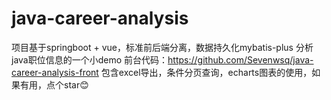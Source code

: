 # java-career-analysis
项目基于springboot + vue，标准前后端分离，数据持久化mybatis-plus
分析java职位信息的一个小demo
前台代码：https://github.com/Sevenwsq/java-career-analysis-front
包含excel导出，条件分页查询，echarts图表的使用，如果有用，点个star😊
